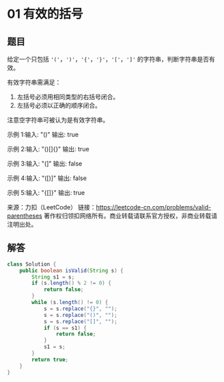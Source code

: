 # 01 有效的括号

## 题目

给定一个只包括 `'('`，`')'`，`'{'`，`'}'`，`'['`，`']'` 的字符串，判断字符串是否有效。

有效字符串需满足：

1. 左括号必须用相同类型的右括号闭合。
2. 左括号必须以正确的顺序闭合。

注意空字符串可被认为是有效字符串。

示例 1:输入: "()" 输出: true

示例 2:输入: "()[]{}" 输出: true

示例 3:输入: "(]" 输出: false

示例 4:输入: "([)]" 输出: false

示例 5:输入: "{[]}" 输出: true

来源：力扣（LeetCode）
链接：https://leetcode-cn.com/problems/valid-parentheses
著作权归领扣网络所有。商业转载请联系官方授权，非商业转载请注明出处。

## 解答

```java
class Solution {
    public boolean isValid(String s) {
        String s1 = s;
        if (s.length() % 2 != 0) {
            return false;
        }
        while (s.length() != 0) {
            s = s.replace("{}", "");
            s = s.replace("()", "");
            s = s.replace("[]", "");
            if (s == s1) {
                return false;
            }
            s1 = s;
        }
        return true;
    }
}
```

